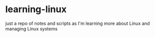 # learning-linux
just a repo of notes and scripts as I'm learning more about Linux and managing Linux systems
